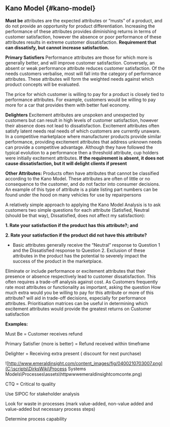 ## Kano Model {#kano-model}

**Must be** attributes are the expected attributes or “musts” of a product, and do not provide an opportunity for product differentiation. Increasing the performance of these attributes provides diminishing returns in terms of customer satisfaction, however the absence or poor performance of these attributes results in extreme customer dissatisfaction. **Requirement that can dissatisfy, but cannot increase satisfaction.**

**Primary Satisfiers** Performance attributes are those for which more is generally better, and will improve customer satisfaction. Conversely, an absent or weak performance attribute reduces customer satisfaction. Of the needs customers verbalise, most will fall into the category of performance attributes. These attributes will form the weighted needs against which product concepts will be evaluated.

The price for which customer is willing to pay for a product is closely tied to performance attributes. For example, customers would be willing to pay more for a car that provides them with better fuel economy.

**Delighters** Excitement attributes are unspoken and unexpected by customers but can result in high levels of customer satisfaction, however their absence does not lead to dissatisfaction. Excitement attributes often satisfy latent needs real needs of which customers are currently unaware. In a competitive marketplace where manufacturer products provide similar performance, providing excitement attributes that address unknown needs can provide a competitive advantage. Although they have followed the typical evolution to a performance then a threshold attribute, cup holders were initially excitement attributes. **If the requirement is absent, it does not cause dissatisfaction, but it will delight clients if present**

**Other Attributes:** Products often have attributes that cannot be classified according to the Kano Model. These attributes are often of little or no consequence to the customer, and do not factor into consumer decisions. An example of this type of attribute is a plate listing part numbers can be found under the hood on many vehicles for use by repairpersons

A relatively simple approach to applying the Kano Model Analysis is to ask customers two simple questions for each attribute (Satisfied, Neutral (should be that way), Dissatisfied, does not affect my satisfaction):

**1\. Rate your satisfaction if the product has this attribute?; and**

**2\. Rate your satisfaction if the product did not have this attribute?**

*   Basic attributes generally receive the “Neutral” response to Question 1 and the Dissatisfied response to Question 2\. Exclusion of these attributes in the product has the potential to severely impact the success of the product in the marketplace.

Eliminate or include performance or excitement attributes that their presence or absence respectively lead to customer dissatisfaction. This often requires a trade-off analysis against cost. As Customers frequently rate most attributes or functionality as important, asking the question How much extra would you be willing to pay for this attribute or more of this attribute? will aid in trade-off decisions, especially for performance attributes. Prioritisation matrices can be useful in determining which excitement attributes would provide the greatest returns on Customer satisfaction

**Examples:**

Must Be = Customer receives refund

Primary Satisfier (more is better) = Refund received within timeframe

Delighter = Receiving extra present ( discount for next purchase)

![http://www.emeraldinsight.com/content_images/fig/0400210703007.png](C:\scripts\DirksWiki\Process Systems Models\Processes\assets\httpwwwemeraldinsightcomconte.png)

CTQ = Critical to quality

Use SIPOC for stakeholder analysis

Look for waste in processes (mark value-added, non-value added and value-added but necessary process steps)

Determine process capability
